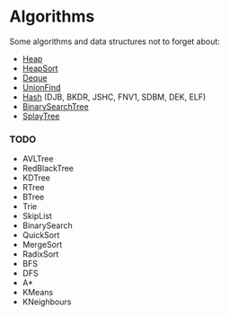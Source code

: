 # Algorithms
Some algorithms and data structures not to forget about:

- [Heap](https://github.com/iamaleko/algorithms/blob/main/src/lib/Heap.ts)
- [HeapSort](https://github.com/iamaleko/algorithms/blob/main/src/lib/HeapSort.ts)
- [Deque](https://github.com/iamaleko/algorithms/blob/main/src/lib/Deque.ts)
- [UnionFind](https://github.com/iamaleko/algorithms/blob/main/src/lib/UnionFind.ts)
- [Hash](https://github.com/iamaleko/algorithms/blob/main/src/lib/Hash.ts) (DJB, BKDR, JSHC, FNV1, SDBM, DEK, ELF)
- [BinarySearchTree](https://github.com/iamaleko/algorithms/blob/main/src/lib/BinarySearchTree.ts)
- [SplayTree](https://github.com/iamaleko/algorithms/blob/main/src/lib/SplayTree.ts)

### TODO

- AVLTree
- RedBlackTree
- KDTree
- RTree
- BTree
- Trie
- SkipList
- BinarySearch
- QuickSort
- MergeSort
- RadixSort
- BFS
- DFS
- A*
- KMeans
- KNeighbours